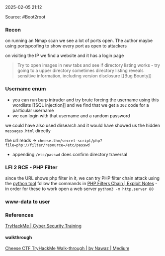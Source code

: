 
2025-02-05 21:12

Source: #Boot2root 
### Recon

on running an Nmap scan we see a lot of ports open. The author maybe using portspoofing to show every port as open to attackers 

on visiting the IP we find a website and it has a login page 

> Try to open images in new tabs and see if directory listing works - try going to a upper directory 
> sometimes directory listing reveals sensitive information, including version disclosure [[Bug Bounty]]
### Username enum

- you can run burp intruder and try brute forcing the username using this wordlists [[SQL injection]] and we find that we get a `302` code for a particular username 
- we can login with that username and a random password 

we could have also used dirsearch and it would have showed us the hidden `messages.html` directly 

the url reads -> `cheese.thm/secret-script/php?file=php://filter/resource=/etc/passwd`
- appending `/etc/passwd` does confirm directory traversal 
### LFI 2 RCE - PHP Filter 

since the URL shows php filter in it, we can try PHP filter chain attack using the [python tool](https://github.com/synacktiv/php_filter_chain_generator)
follow the commands in [PHP Filters Chain | Exploit Notes](https://exploit-notes.hdks.org/exploit/web/security-risk/php-filters-chain/) -  in order for these to work open a web server `python3 -m http.server 80`
### www-data to user 




### References
[TryHackMe | Cyber Security Training](https://tryhackme.com/room/cheesectfv10)

#### walkthrough 
[Cheese CTF TryHackMe Walk-through | by Nawaz | Medium](https://medium.com/@nonawaz/tryhackme-cheese-ctf-walkthrough-73c555d94f4a)